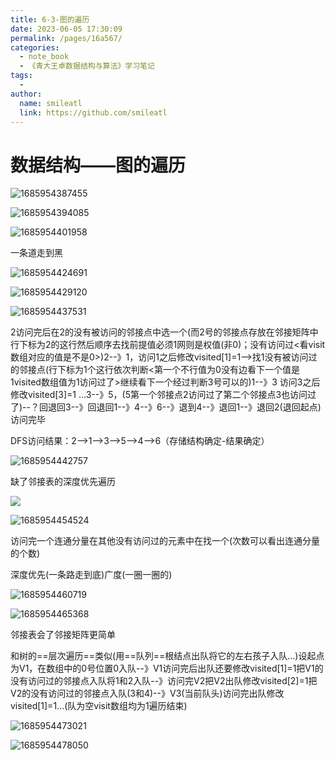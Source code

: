 ```yaml
---
title: 6-3-图的遍历
date: 2023-06-05 17:30:09
permalink: /pages/16a567/
categories:
  - note_book
  - 《青大王卓数据结构与算法》学习笔记
tags:
  - 
author: 
  name: smileatl
  link: https://github.com/smileatl
---
```

数据结构——图的遍历
==========

![1685954387455](/assets/1685954387455.png)

![1685954394085](/assets/1685954394085.png)

![1685954401958](/assets/1685954401958.png)

一条道走到黑

![1685954424691](/assets/1685954424691.png)

![1685954429120](/assets/1685954429120.png)

![1685954437531](/assets/1685954437531.png)

2访问完后在2的没有被访问的邻接点中选一个(而2号的邻接点存放在邻接矩阵中行下标为2的这行然后顺序去找前提值必须1网则是权值(非0)；没有访问过<看visit数组对应的值是不是0>)2--》1，访问1之后修改visited\[1\]=1-->找1没有被访问过的邻接点(行下标为1个这行依次判断<第一个不行值为0没有边看下一个值是1visited数组值为1访问过了>继续看下一个经过判断3号可以的)1--》3 访问3之后修改visited\[3\]=1 ...3--》5，(5第一个邻接点2访问过了第二个邻接点3也访问过了)--？回退回3--》回退回1--》4--》6--》退到4--》退回1--》退回2(退回起点)访问完毕

DFS访问结果：2-->1-->3-->5-->4-->6（存储结构确定-结果确定）

![1685954442757](/assets/1685954442757.png)

缺了邻接表的深度优先遍历

![](/assets/1685954448809.png)

![1685954454524](/assets/1685954454524.png)

访问完一个连通分量在其他没有访问过的元素中在找一个(次数可以看出连通分量的个数)

深度优先(一条路走到底)广度(一圈一圈的)

  

![1685954460719](/assets/1685954460719.png)

![1685954465368](/assets/1685954465368.png)

邻接表会了邻接矩阵更简单

和树的==层次遍历==类似(用==队列==根结点出队将它的左右孩子入队...)设起点为V1，在数组中的0号位置0入队--》V1访问完后出队还要修改visited\[1\]=1把V1的没有访问过的邻接点入队将1和2入队--》访问完V2把V2出队修改visited\[2\]=1把V2的没有访问过的邻接点入队(3和4)--》V3(当前队头)访问完出队修改visited\[1\]=1...(队为空visit数组均为1遍历结束)

![1685954473021](/assets/1685954473021.png)

![1685954478050](/assets/1685954478050.png)

  

